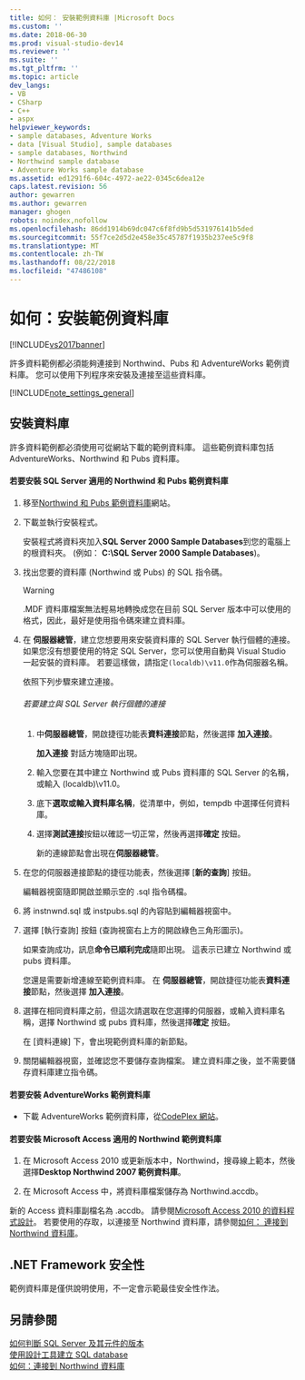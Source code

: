 ```yaml
---
title: 如何： 安裝範例資料庫 |Microsoft Docs
ms.custom: ''
ms.date: 2018-06-30
ms.prod: visual-studio-dev14
ms.reviewer: ''
ms.suite: ''
ms.tgt_pltfrm: ''
ms.topic: article
dev_langs:
- VB
- CSharp
- C++
- aspx
helpviewer_keywords:
- sample databases, Adventure Works
- data [Visual Studio], sample databases
- sample databases, Northwind
- Northwind sample database
- Adventure Works sample database
ms.assetid: ed1291f6-604c-4972-ae22-0345c6dea12e
caps.latest.revision: 56
author: gewarren
ms.author: gewarren
manager: ghogen
robots: noindex,nofollow
ms.openlocfilehash: 86dd1914b69dc047c6f8fd9b5d531976141b5ded
ms.sourcegitcommit: 55f7ce2d5d2e458e35c45787f1935b237ee5c9f8
ms.translationtype: MT
ms.contentlocale: zh-TW
ms.lasthandoff: 08/22/2018
ms.locfileid: "47486108"
---
```

# <a name="how-to-install-sample-databases"></a>如何：安裝範例資料庫
[!INCLUDE[vs2017banner](../includes/vs2017banner.md)]

許多資料範例都必須能夠連接到 Northwind、Pubs 和 AdventureWorks 範例資料庫。 您可以使用下列程序來安裝及連接至這些資料庫。  
  
 [!INCLUDE[note_settings_general](../includes/note-settings-general-md.md)]  
  
## <a name="installing-databases"></a>安裝資料庫  
 許多資料範例都必須使用可從網站下載的範例資料庫。 這些範例資料庫包括 AdventureWorks、Northwind 和 Pubs 資料庫。  
  
#### <a name="to-install-the-northwind-and-pubs-sample-databases-for-sql-server"></a>若要安裝 SQL Server 適用的 Northwind 和 Pubs 範例資料庫  
  
1.  移至[Northwind 和 Pubs 範例資料庫](http://go.microsoft.com/fwlink?linkid=64296)網站。  
  
2.  下載並執行安裝程式。  
  
     安裝程式將資料夾加入**SQL Server 2000 Sample Databases**到您的電腦上的根資料夾。 (例如： **C:\SQL Server 2000 Sample Databases**)。  
  
3.  找出您要的資料庫 (Northwind 或 Pubs) 的 SQL 指令碼。  
  
    > [!WARNING]
    >  .MDF 資料庫檔案無法輕易地轉換成您在目前 SQL Server 版本中可以使用的格式，因此，最好是使用指令碼來建立資料庫。  
  
4.  在 **伺服器總管**，建立您想要用來安裝資料庫的 SQL Server 執行個體的連接。 如果您沒有想要使用的特定 SQL Server，您可以使用自動與 Visual Studio 一起安裝的資料庫。 若要這樣做，請指定`(localdb)\v11.0`作為伺服器名稱。  
  
     依照下列步驟來建立連接。  
  
    ###### <a name="to-create-a-connection-to-an-instance-of-sql-server"></a>若要建立與 SQL Server 執行個體的連接  
  
    1.  中**伺服器總管**，開啟捷徑功能表**資料連接**節點，然後選擇 **加入連接**。  
  
         **加入連接** 對話方塊隨即出現。  
  
    2.  輸入您要在其中建立 Northwind 或 Pubs 資料庫的 SQL Server 的名稱，或輸入 (localdb)\v11.0。  
  
    3.  底下**選取或輸入資料庫名稱**，從清單中，例如，tempdb 中選擇任何資料庫。  
  
    4.  選擇**測試連接**按鈕以確認一切正常，然後再選擇**確定** 按鈕。  
  
         新的連線節點會出現在**伺服器總管**。  
  
5.  在您的伺服器連接節點的捷徑功能表，然後選擇 [**新的查詢**] 按鈕。  
  
     編輯器視窗隨即開啟並顯示空的 .sql 指令碼檔。  
  
6.  將 instnwnd.sql 或 instpubs.sql 的內容貼到編輯器視窗中。  
  
7.  選擇 [執行查詢] 按鈕 (查詢視窗右上方的開啟綠色三角形圖示)。  
  
     如果查詢成功，訊息**命令已順利完成**隨即出現。 這表示已建立 Northwind 或 pubs 資料庫。  
  
     您還是需要新增連線至範例資料庫。 在 **伺服器總管**，開啟捷徑功能表**資料連接**節點，然後選擇 **加入連接**。  
  
8.  選擇在相同資料庫之前，但這次請選取在您選擇的伺服器，或輸入資料庫名稱，選擇 Northwind 或 pubs 資料庫，然後選擇**確定** 按鈕。  
  
     在 [資料連線] 下，會出現範例資料庫的新節點。  
  
9. 關閉編輯器視窗，並確認您不要儲存查詢檔案。 建立資料庫之後，並不需要儲存資料庫建立指令碼。  
  
#### <a name="to-install-the-adventureworks-sample-databases"></a>若要安裝 AdventureWorks 範例資料庫  
  
-   下載 AdventureWorks 範例資料庫，從[CodePlex 網站](http://go.microsoft.com/fwlink/?linkid=87843)。  
  
#### <a name="to-install-the-northwind-sample-database-for-microsoft-access"></a>若要安裝 Microsoft Access 適用的 Northwind 範例資料庫  
  
1.  在 Microsoft Access 2010 或更新版本中，Northwind，搜尋線上範本，然後選擇**Desktop Northwind 2007 範例資料庫**。  
  
2.  在 Microsoft Access 中，將資料庫檔案儲存為 Northwind.accdb。  
  
 新的 Access 資料庫副檔名為 .accdb。 請參閱[Microsoft Access 2010 的資料程式設計](http://msdn.microsoft.com/library/office/ff965871.aspx)。 若要使用的存取，以連接至 Northwind 資料庫，請參閱[如何： 連接到 Northwind 資料庫](../data-tools/how-to-connect-to-the-northwind-database.md)。  
  
## <a name="net-framework-security"></a>.NET Framework 安全性  
 範例資料庫是僅供說明使用，不一定會示範最佳安全性作法。  
  
## <a name="see-also"></a>另請參閱  
 [如何判斷 SQL Server 及其元件的版本](http://support.microsoft.com/kb/321185)   
 [使用設計工具建立 SQL database](../data-tools/create-a-sql-database-by-using-a-designer.md)   
 [如何：連接到 Northwind 資料庫](../data-tools/how-to-connect-to-the-northwind-database.md)